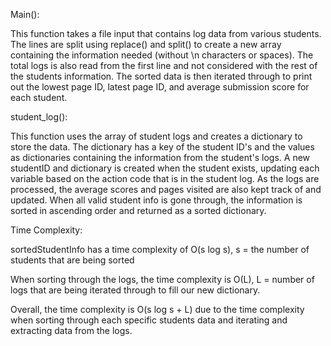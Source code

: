 Main():

This function takes a file input that contains log data from various students. The lines are split using replace() and split() to create a new array containing the information needed (without \n characters or spaces). The total logs is also read from the first line and not considered with the rest of the students information. The sorted data is then iterated through to print out the lowest page ID, latest page ID, and average submission score for each student.

student_log():

This function uses the array of student logs and creates a dictionary to store the data. The dictionary has a key of the student ID's and the values as dictionaries containing the information from the student's logs. A new studentID and dictionary is created when the student exists, updating each variable based on the action code that is in the student log. As the logs are processed, the average scores and pages visited are also kept track of and updated. When all valid student info is gone through, the information is sorted in ascending order and returned as a sorted dictionary. 

Time Complexity:

sortedStudentInfo has a time complexity of O(s log s), s = the number of students that are being sorted

When sorting through the logs, the time complexity is O(L), L = number of logs that are being iterated through to fill our new dictionary. 

Overall, the time complexity is O(s log s + L) due to the time complexity when sorting through each specific students data and iterating and extracting data from the logs. 